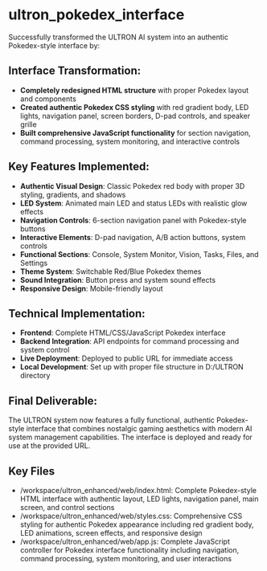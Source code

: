 # ultron_pokedex_interface

Successfully transformed the ULTRON AI system into an authentic Pokedex-style interface by:

## **Interface Transformation:**
- **Completely redesigned HTML structure** with proper Pokedex layout and components
- **Created authentic Pokedex CSS styling** with red gradient body, LED lights, navigation panel, screen borders, D-pad controls, and speaker grille
- **Built comprehensive JavaScript functionality** for section navigation, command processing, system monitoring, and interactive controls

## **Key Features Implemented:**
- **Authentic Visual Design**: Classic Pokedex red body with proper 3D styling, gradients, and shadows
- **LED System**: Animated main LED and status LEDs with realistic glow effects
- **Navigation Controls**: 6-section navigation panel with Pokedex-style buttons
- **Interactive Elements**: D-pad navigation, A/B action buttons, system controls
- **Functional Sections**: Console, System Monitor, Vision, Tasks, Files, and Settings
- **Theme System**: Switchable Red/Blue Pokedex themes
- **Sound Integration**: Button press and system sound effects
- **Responsive Design**: Mobile-friendly layout

## **Technical Implementation:**
- **Frontend**: Complete HTML/CSS/JavaScript Pokedex interface
- **Backend Integration**: API endpoints for command processing and system control
- **Live Deployment**: Deployed to public URL for immediate access
- **Local Development**: Set up with proper file structure in D:/ULTRON directory

## **Final Deliverable:**
The ULTRON system now features a fully functional, authentic Pokedex-style interface that combines nostalgic gaming aesthetics with modern AI system management capabilities. The interface is deployed and ready for use at the provided URL.

## Key Files

- /workspace/ultron_enhanced/web/index.html: Complete Pokedex-style HTML interface with authentic layout, LED lights, navigation panel, main screen, and control sections
- /workspace/ultron_enhanced/web/styles.css: Comprehensive CSS styling for authentic Pokedex appearance including red gradient body, LED animations, screen effects, and responsive design
- /workspace/ultron_enhanced/web/app.js: Complete JavaScript controller for Pokedex interface functionality including navigation, command processing, system monitoring, and user interactions
